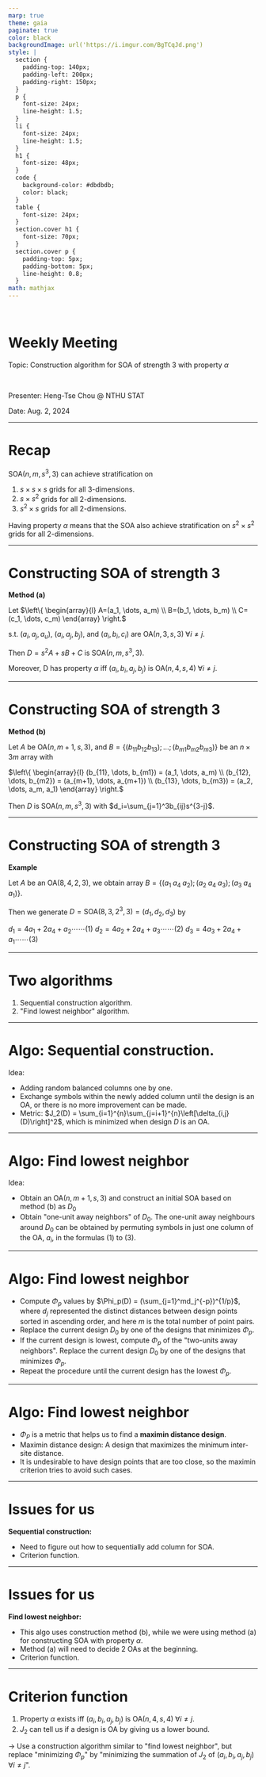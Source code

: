 ```yaml
---
marp: true
theme: gaia
paginate: true
color: black
backgroundImage: url('https://i.imgur.com/BgTCqJd.png')
style: |
  section {
    padding-top: 140px;
    padding-left: 200px;
    padding-right: 150px;
  }
  p {
    font-size: 24px;
    line-height: 1.5;
  } 
  li {
    font-size: 24px;
    line-height: 1.5;
  }
  h1 {
    font-size: 48px;
  }
  code {
    background-color: #dbdbdb;
    color: black;
  }
  table {
    font-size: 24px;
  }
  section.cover h1 {
    font-size: 70px;
  }
  section.cover p {
    padding-top: 5px;
    padding-bottom: 5px;
    line-height: 0.8;
  }
math: mathjax
---
```


<!-- _class: cover -->

<br>

# Weekly Meeting

Topic: Construction algorithm for SOA of strength 3 with property $\alpha$

<br>

Presenter: Heng-Tse Chou @ NTHU STAT

Date: Aug. 2, 2024

---

# Recap

$\text{SOA}(n, m, s^3, 3)$ can achieve stratification on

1. $s\times s\times s$ grids for all 3-dimensions.
2. $s\times s^2$ grids for all 2-dimensions.
3. $s^2\times s$ grids for all 2-dimensions.

Having property $\alpha$ means that the SOA also achieve stratification on $s^2\times s^2$ grids for all 2-dimensions.

---

# Constructing SOA of strength 3

**Method (a)**

Let $\left\{
\begin{array}{l}
A=(a_1, \dots, a_m) \\
B=(b_1, \dots, b_m) \\
C=(c_1, \dots, c_m)
\end{array}
\right.$

s.t. $(a_i, a_j, a_u)$, $(a_i, a_j, b_j)$, and $(a_i, b_i, c_i)$ are $\text{OA}(n, 3, s, 3) \; \forall i\neq j$.

Then $D=s^2A+sB+C$ is $\text{SOA}(n, m, s^3, 3)$.

Moreover, D has property $\alpha$ iff $(a_i, b_i, a_j, b_j)$ is $\text{OA}(n, 4, s, 4)\; \forall i \neq j$.

---

# Constructing SOA of strength 3

**Method (b)**

Let $A$ be $\text{OA}(n, m+1, s, 3)$,
and $B = \{(b_{11}b_{12}b_{13});\dots;(b_{m1}b_{m2}b_{m3})\}$ be an $n\times3m$ array with

$\left\{
\begin{array}{l}
(b_{11}, \dots, b_{m1}) = (a_1, \dots, a_m) \\
(b_{12}, \dots, b_{m2}) = (a_{m+1}, \dots, a_{m+1}) \\
(b_{13}, \dots, b_{m3}) = (a_2, \dots, a_m, a_1)
\end{array}
\right.$

Then $D$ is $\text{SOA}(n, m, s^3, 3)$ with $d_i=\sum_{j=1}^3b_{ij}s^{3-j}$.

---

# Constructing SOA of strength 3

**Example**

Let $A$ be an $\text{OA}(8, 4, 2, 3)$, we obtain array $B = \{(a_1\;a_4\;a_2);(a_2\;a_4\;a_3);(a_3\;a_4\;a_1)\}$.

Then we generate $D=\text{SOA}(8, 3, 2^3, 3) = (d_1, d_2, d_3)$ by

$d_1 = 4a_1 + 2a_4 + a_2 \cdots\cdots (1)$
$d_2 = 4a_2 + 2a_4 + a_3 \cdots\cdots (2)$
$d_3 = 4a_3 + 2a_4 + a_1 \cdots\cdots (3)$

---

# Two algorithms

1. Sequential construction algorithm.
2. "Find lowest neighbor" algorithm.

---

# Algo: Sequential construction.

Idea:

- Adding random balanced columns one by one.
- Exchange symbols within the newly added column until the design is an OA, or there is no more improvement can be made.
- Metric: $J_2(D) = \sum_{i=1}^{n}\sum_{j=i+1}^{n}\left[\delta_{i,j}(D)\right]^2$, which is minimized when design $D$ is an OA.

---

# Algo: Find lowest neighbor

Idea:

- Obtain an $\text{OA}(n,m+1, s, 3)$ and construct an initial SOA based on method (b) as $D_0$
- Obtain "one-unit away neighbors" of $D_0$. The one-unit away neighbours around $D_0$ can be obtained by permuting symbols in just one column of the OA, $a_i$, in the formulas (1) to (3).

---

# Algo: Find lowest neighbor

- Compute $\Phi_p$ values by $\Phi_p(D) = (\sum_{j=1}^md_j^{-p})^{1/p}$, where $d_j$ represented the distinct distances between design points sorted in ascending order, and here $m$ is the total number of point pairs.
- Replace the current design $D_0$ by one of the designs that minimizes $\Phi_p$.
- If the current design is lowest, compute $\Phi_p$ of the "two-units away neighbors". Replace the current design $D_0$ by one of the designs that minimizes $\Phi_p$.
- Repeat the procedure until the current design has the lowest $\Phi_p$.

---

# Algo: Find lowest neighbor

- $\Phi_P$ is a metric that helps us to find a **maximin distance design**.
- Maximin distance design: A design that maximizes the minimum inter-site distance.
- It is undesirable to have design points that are too close, so the maximin criterion tries to avoid such cases.

---

# Issues for us

**Sequential construction:**

- Need to figure out how to sequentially add column for $\text{SOA}$.
- Criterion function.

---

# Issues for us

**Find lowest neighbor:**

- This algo uses construction method (b), while we were using method (a) for constructing SOA with property $\alpha$.
- Method (a) will need to decide 2 OAs at the beginning.
- Criterion function.

---

# Criterion function

1. Property $\alpha$ exists iff $(a_i, b_i, a_j, b_j)$ is $\text{OA}(n, 4, s, 4)\; \forall i \neq j$.
2. $J_2$ can tell us if a design is OA by giving us a lower bound.

$\rightarrow$ Use a construction algorithm similar to "find lowest neighbor", but replace "minimizing $\Phi_p$" by "minimizing the summation of $J_2$ of $(a_i, b_i, a_j, b_j)\; \forall i \neq j$".
